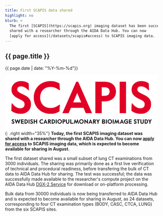 ```yaml
---
title: First SCAPIS data shared
highlight: no
blurb: >
  The first [SCAPIS](https://scapis.org) imaging dataset has been successfully
  shared with a researcher through the AIDA Data Hub. You can now
  [apply for access](/datasets/scapis#access) to SCAPIS imaging data.
---
```

## {{ page.title }}
<span class="small">{{ page.date | date: "%Y-%m-%d"}}</span>

![SCAPIS logo](/assets/images/logos/scapis-logo.png){: .right width="35%"}
<b>Today, the first SCAPIS imaging dataset was shared with a researcher through the
AIDA Data Hub. You can now [apply for access](/datasets/scapis#access) to
SCAPIS imaging data, which is expected to become available for sharing in
August.</b>

The first dataset shared was a small subset of lung CT examinations from 3000
individuals. The sharing was primarily done as a first live verification of
technical and procedural readiness, before transfering the bulk of CT data to
AIDA Data Hub for sharing. The test was successful; the data was successfully
made available to the researcher's compute project on the AIDA Data Hub
[DGX-2 Service](/services#dgx-2) for download or on-platform processing.

Bulk data from 30000 individuals is now being transferred to AIDA Data Hub and
is expected to become available for sharing in August, as 24 datasets,
corresponding to four CT examination types (BODY, CASC, CTCA, LUNG) from the six
SCAPIS sites.
